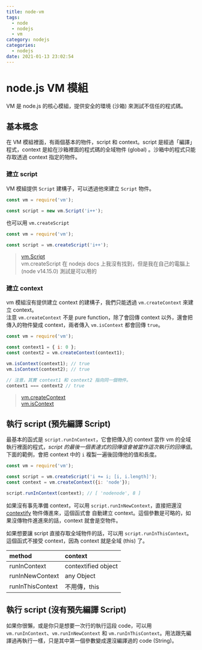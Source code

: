 ```yaml
---
title: node-vm
tags:
  - node
  - nodejs
  - vm
category: nodejs
categories:
  - nodejs
date: 2021-01-13 23:02:54
---
```


# node.js VM 模組
VM 是 node.js 的核心模組，提供安全的環境 (沙箱) 來測試不信任的程式碼。

## 基本概念
在 VM 模組裡面，有兩個基本的物件，script 和 context。script 是經過「編譯」程式，context 是給在沙箱裡面的程式碼的全域物件 (global) 。沙箱中的程式只能存取透過 context 指定的物件。

### 建立 script
VM 模組提供 `Script` 建構子，可以透過他來建立 `Script` 物件。
```js
const vm = require('vm');

const script = new vm.Script('i++');
```

也可以用 `vm.createScript`
```js
const vm = require('vm');

const script = vm.createScript('i++');
```

> [vm.Script](https://nodejs.org/dist/latest-v14.x/docs/api/vm.html#vm_class_vm_script)  
> vm.createScript 在 nodejs docs 上我沒有找到，但是我在自己的電腦上 (node v14.15.0) 測試是可以用的  

### 建立 context
vm 模組沒有提供建立 context 的建構子，我們只能透過 `vm.createContext` 來建立 context。  
注意 `vm.createContext` 不是 pure function，除了會回傳 context 以外，還會把傳入的物件變成 context，兩者傳入 `vm.isContext` 都會回傳 `true`。
```js
const vm = require('vm');

const context1 = { i: 0 };
const context2 = vm.createContext(context1);

vm.isContext(context1); // true
vm.isContext(context2); // true

// 注意，其實 context1 和 context2 指向同一個物件。
context1 === context2 // true
```

> [vm.createContext](https://nodejs.org/dist/latest-v14.x/docs/api/vm.html#vm_vm_createcontext_contextobject_options)  
> [vm.isContext](https://nodejs.org/dist/latest-v14.x/docs/api/vm.html#vm_vm_iscontext_object)  

## 執行 script (預先編譯 Script) 
最基本的函式是 `script.runInContext`，它會把傳入的 context 當作 vm 的全域執行裡面的程式，*script 的最後一個表達式的回傳值會被當作這次執行的回傳值*。  
下面的範例，會把 context 中的 `i` 複製一遍後回傳他的值和長度。
```js
const vm = require('vm');

const script = vm.createScript('i += i; [i, i.length]');
const context = vm.createContext({i: 'node'});

script.runInContext(context); // [ 'nodenode', 8 ]
```

如果沒有事先準備 context，可以用 `script.runInNewContext`，直接把還沒 [contextify](https://nodejs.org/dist/latest-v14.x/docs/api/vm.html#vm_what_does_it_mean_to_contextify_an_object) 物件傳進來，這個函式會
自動建立 context。這個參數是可略的，如果沒傳物件進進來的話，context 就會是空物件。

如果想要讓 script 直接存取全域物件的話，可以用 `script.runInThisContext`。這個函式不接受 context，因為 context 就是全域 (this) 了。

| method           | context             |
| :---             | :---                |
| runInContext     | contextified object |
| runInNewContext  | any Object          |
| runInThisContext | 不用傳，this        |
	

## 執行 script  (沒有預先編譯 Script) 
如果你很懶，或是你只是想要一次行的執行這段 code，可以用 `vm.runInContext`、`vm.runInNewContext` 和 `vm.runInThisContext`。用法跟先編譯過再執行一樣，只是其中第一個參數變成還沒編譯過的 code (String)。
